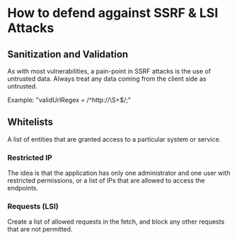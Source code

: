 # How to defend aggainst SSRF & LSI Attacks 

## Sanitization and Validation

As with most vulnerabilities, a pain-point in SSRF attacks is the use of untrusted data. Always treat any data coming from the client side as untrusted.

Example: "validUrlRegex = /^http:\/\/\S+$/;"

## Whitelists

A list of entities that are granted access to a particular system or service.

### Restricted IP 

The idea is that the application has only one administrator and one user with restricted permissions, or a list of IPs that are allowed to access the endpoints.

### Requests (LSI)

Create a list of allowed requests in the fetch, and block any other requests that are not permitted.

